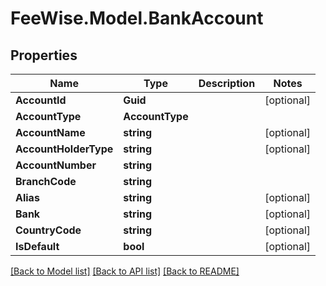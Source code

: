 # FeeWise.Model.BankAccount

## Properties

Name | Type | Description | Notes
------------ | ------------- | ------------- | -------------
**AccountId** | **Guid** |  | [optional] 
**AccountType** | **AccountType** |  | 
**AccountName** | **string** |  | [optional] 
**AccountHolderType** | **string** |  | [optional] 
**AccountNumber** | **string** |  | 
**BranchCode** | **string** |  | 
**Alias** | **string** |  | [optional] 
**Bank** | **string** |  | [optional] 
**CountryCode** | **string** |  | [optional] 
**IsDefault** | **bool** |  | [optional] 

[[Back to Model list]](../README.md#documentation-for-models) [[Back to API list]](../README.md#documentation-for-api-endpoints) [[Back to README]](../README.md)

